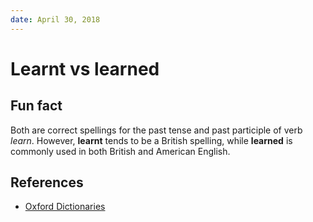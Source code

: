 ```yaml
---
date: April 30, 2018
---
```


# Learnt vs learned

## Fun fact

Both are correct spellings for the past tense and past participle of verb
*learn*. However, **learnt** tends to be a British spelling, while **learned**
is commonly used in both British and American English.

## References

- [Oxford Dictionaries](https://en.oxforddictionaries.com/usage/learnt-vs-learned)

